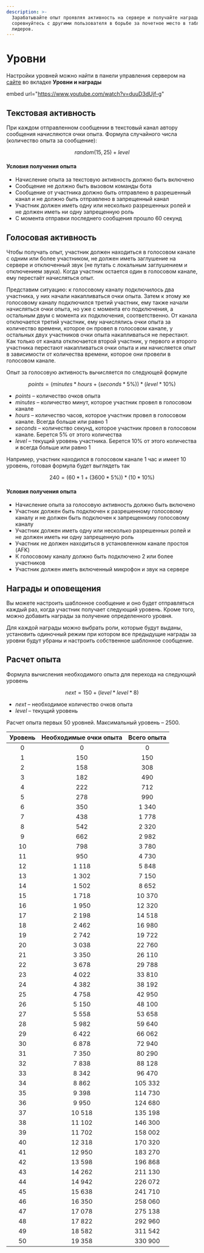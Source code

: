 ```yaml
---
description: >-
  Зарабатывайте опыт проявляя активность на сервере и получайте награды, а также
  соревнуйтесь с другими пользователя в борьбе за почетное место в таблице
  лидеров.
---
```


# Уровни

Настройки уровней можно найти в панели управления сервером на [сайте](https://lacunabot.com/@me/guilds) во вкладке **Уровни и награды**

embed url="https://www.youtube.com/watch?v=duuD3dUjf-g"

## Текстовая активность <a href="#text-activity" id="text-activity"></a>

При каждом отправленном сообщении в текстовый канал автору сообщения начисляются очки опыта. Формула случайного числа (количество опыта за сообщение):

$$
random(15, 25) + level
$$

#### Условия получения опыта <a href="#text-expirience-conditions" id="text-expirience-conditions"></a>

- Начисление опыта за текстовую активность должно быть включено
- Сообщение не должно быть вызовом команды бота
- Сообщение от участника должно быть отправлено в разрешенный канал и не должно быть отправлено в запрещенный канал
- Участник должен иметь одну или несколько разрешенных ролей и не должен иметь ни одну запрещенную роль
- С момента отправки последнего сообщения прошло 60 секунд

## Голосовая активность <a href="#voice-activity" id="voice-activity"></a>

Чтобы получать опыт, участник должен находиться в голосовом канале с одним или более участником, не должен иметь заглушение на сервере и отключенный звук (не путать с локальным заглушением и отключением звука). Когда участник остается один в голосовом канале, ему перестаёт начисляться опыт.

Представим ситуацию: к голосовому каналу подключилось два участника, у них начали накапливаться очки опыта. Затем к этому же голосовому каналу подключился третий участник, ему также начали начисляться очки опыта, но уже с момента его подключения, а остальным двум с момента их подключения, соответственно. От канала отключается третий участник, ему начислялись очки опыта за количество времени, которое он провел в голосовом канале, у остальных двух участников очки опыта накапливаться не перестают. Как только от канала отключается второй участник, у первого и второго участника перестают накапливаться очки опыта и им начисляется опыт в зависимости от количества времени, которое они провели в голосовом канале.

Опыт за голосовую активность вычисляется по следующей формуле

$$
points = (minutes * hours + (seconds * 5\%)) * (level * 10\%)
$$

- _points_ – количество очков опыта
- _minutes_ – количество минут, которое участник провел в голосовом канале
- _hours_ – количество часов, которое участник провел в голосовом канале. Всегда больше или равно 1
- _seconds_ – количество секунд, которое участник провел в голосовом канале. Берется 5% от этого количества
- _level_ – текущий уровень участника. Берется 10% от этого количества и всегда больше или равно 1

Например, участник находился в голосовом канале 1 час и имеет 10 уровень, готовая формула будет выглядеть так

$$
240 = (60 * 1 + (3600 * 5\%)) * (10 * 10\%)
$$

#### Условия получения опыта <a href="#voice-expirience-conditions" id="voice-expirience-conditions"></a>

- Начисление опыта за голосовую активность должно быть включено
- Участник должен быть подключен к разрешенному голосовому каналу и не должен быть подключен к запрещенному голосовому каналу
- Участник должен иметь одну или несколько разрешенных ролей и не должен иметь ни одну запрещенную роль
- Участник не должен находиться в установленном канале простоя (AFK)
- К голосовому каналу должно быть подключено 2 или более участников
- Участник должен иметь включенный микрофон и звук на сервере

## Награды и оповещения <a href="#awards-and-alerts" id="awards-and-alerts"></a>

Вы можете настроить шаблонное сообщение и оно будет отправляться каждый раз, когда участник получает следующий уровень. Кроме того, можно добавить награды за получение определенного уровня.

Для каждой награды можно выбрать роли, которые будут выданы, установить одиночный режим при котором все предыдущие награды за уровни будут убраны и настроить собственное шаблонное сообщение.

## Расчет опыта <a href="#exp-calculation" id="exp-calculation"></a>

Формула вычисления необходимого опыта для перехода на следующий уровень

$$
next = 150 + (level * level * 8)
$$

- _next_ – необходимое количество очков опыта
- _level_ – текущий уровень

Расчет опыта первых 50 уровней. Максимальный уровень – 2500.

| Уровень | Необходимые очки опыта | Всего опыта |
| :-----: | :--------------------: | :---------: |
|    0    |           0            |      0      |
|    1    |          150           |     150     |
|    2    |          158           |     308     |
|    3    |          182           |     490     |
|    4    |          222           |     712     |
|    5    |          278           |     990     |
|    6    |          350           |    1 340    |
|    7    |          438           |    1 778    |
|    8    |          542           |    2 320    |
|    9    |          662           |    2 982    |
|   10    |          798           |    3 780    |
|   11    |          950           |    4 730    |
|   12    |         1 118          |    5 848    |
|   13    |         1 302          |    7 150    |
|   14    |         1 502          |    8 652    |
|   15    |         1 718          |   10 370    |
|   16    |         1 950          |   12 320    |
|   17    |         2 198          |   14 518    |
|   18    |         2 462          |   16 980    |
|   19    |         2 742          |   19 722    |
|   20    |         3 038          |   22 760    |
|   21    |         3 350          |   26 110    |
|   22    |         3 678          |   29 788    |
|   23    |         4 022          |   33 810    |
|   24    |         4 382          |   38 192    |
|   25    |         4 758          |   42 950    |
|   26    |         5 150          |   48 100    |
|   27    |         5 558          |   53 658    |
|   28    |         5 982          |   59 640    |
|   29    |         6 422          |   66 062    |
|   30    |         6 878          |   72 940    |
|   31    |         7 350          |   80 290    |
|   32    |         7 838          |   88 128    |
|   33    |         8 342          |   96 470    |
|   34    |         8 862          |   105 332   |
|   35    |         9 398          |   114 730   |
|   36    |         9 950          |   124 680   |
|   37    |         10 518         |   135 198   |
|   38    |         11 102         |   146 300   |
|   39    |         11 702         |   158 002   |
|   40    |         12 318         |   170 320   |
|   41    |         12 950         |   183 270   |
|   42    |         13 598         |   196 868   |
|   43    |         14 262         |   211 130   |
|   44    |         14 942         |   226 072   |
|   45    |         15 638         |   241 710   |
|   46    |         16 350         |   258 060   |
|   47    |         17 078         |   275 138   |
|   48    |         17 822         |   292 960   |
|   49    |         18 582         |   311 542   |
|   50    |         19 358         |   330 900   |
